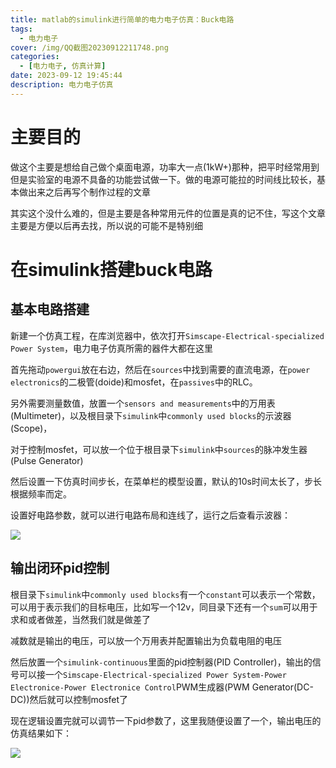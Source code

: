 ```yaml
---
title: matlab的simulink进行简单的电力电子仿真：Buck电路
tags:
  - 电力电子
cover: /img/QQ截图20230912211748.png
categories:
  - [电力电子, 仿真计算]
date: 2023-09-12 19:45:44
description: 电力电子仿真
---
```

# 主要目的
做这个主要是想给自己做个桌面电源，功率大一点(1kW+)那种，把平时经常用到但是实验室的电源不具备的功能尝试做一下。做的电源可能拉的时间线比较长，基本做出来之后再写个制作过程的文章

其实这个没什么难的，但是主要是各种常用元件的位置是真的记不住，写这个文章主要是方便以后再去找，所以说的可能不是特别细

# 在simulink搭建buck电路
## 基本电路搭建
新建一个仿真工程，在库浏览器中，依次打开`Simscape-Electrical-specialized Power System`，电力电子仿真所需的器件大都在这里

首先拖动`powergui`放在右边，然后在`sources`中找到需要的直流电源，在`power electronics`的二极管(doide)和mosfet，在`passives`中的RLC。

另外需要测量数值，放置一个`sensors and measurements`中的万用表(Multimeter)，以及根目录下`simulink`中`commonly used blocks`的示波器(Scope)，

对于控制mosfet，可以放一个位于根目录下`simulink`中`sources`的脉冲发生器(Pulse Generator)

然后设置一下仿真时间步长，在菜单栏的模型设置，默认的10s时间太长了，步长根据频率而定。

设置好电路参数，就可以进行电路布局和连线了，运行之后查看示波器：

![](QQ截图20230912204255.png)

## 输出闭环pid控制
根目录下`simulink`中`commonly used blocks`有一个`constant`可以表示一个常数，可以用于表示我们的目标电压，比如写一个12v，同目录下还有一个`sum`可以用于求和或者做差，当然我们就是做差了

减数就是输出的电压，可以放一个万用表并配置输出为负载电阻的电压

然后放置一个`simulink-continuous`里面的pid控制器(PID Controller)，输出的信号可以接一个`Simscape-Electrical-specialized Power System-Power Electronice-Power Electronice Control`PWM生成器(PWM Generator(DC-DC))然后就可以控制mosfet了

现在逻辑设置完就可以调节一下pid参数了，这里我随便设置了一个，输出电压的仿真结果如下：

![](QQ截图20230912211748.png)
